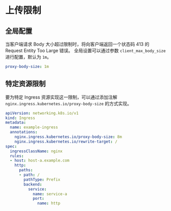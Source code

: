 # 上传限制

## 全局配置

当客户端请求 Body 大小超过限制时，将向客户端返回一个状态码 413 的 Request Entity Too Large 错误。
全局设置可以通过参数 `client_max_body_size` 进行配置，默认为 `1m`。

```yaml
proxy-body-size: 1m
```

## 特定资源限制

要为特定 Ingress 资源实现这一限制，可以通过添加注解 `nginx.ingress.kubernetes.io/proxy-body-size` 的方式实现。

```yaml
apiVersion: networking.k8s.io/v1
kind: Ingress
metadata:
  name: example-ingress
  annotations:
    nginx.ingress.kubernetes.io/proxy-body-size: 8m
    nginx.ingress.kubernetes.io/rewrite-target: /
spec:
  ingressClassName: nginx
  rules:
  - host: host-a.example.com
    http:
      paths:
      - path: /
        pathType: Prefix
        backend:
          service:
            name: service-a
            port:
              name: http
```
